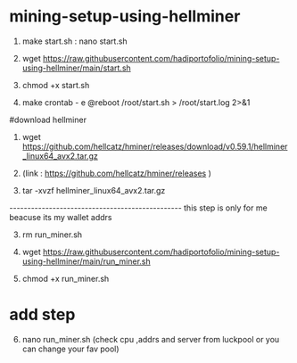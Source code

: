 # mining-setup-using-hellminer
1. make start.sh : nano start.sh

2. wget https://raw.githubusercontent.com/hadiportofolio/mining-setup-using-hellminer/main/start.sh

3. chmod +x start.sh

4. make crontab - e
@reboot /root/start.sh > /root/start.log 2>&1

#download hellminer 

1. wget https://github.com/hellcatz/hminer/releases/download/v0.59.1/hellminer_linux64_avx2.tar.gz
  
3. (link : https://github.com/hellcatz/hminer/releases )

2. tar -xvzf hellminer_linux64_avx2.tar.gz

------------------------------------------------ this step is only for me beacuse its my wallet addrs 

3. rm run_miner.sh

4. wget https://raw.githubusercontent.com/hadiportofolio/mining-setup-using-hellminer/main/run_miner.sh

5. chmod +x run_miner.sh

# add step
6. nano run_miner.sh (check cpu ,addrs and server from luckpool or you can change your fav pool) 

